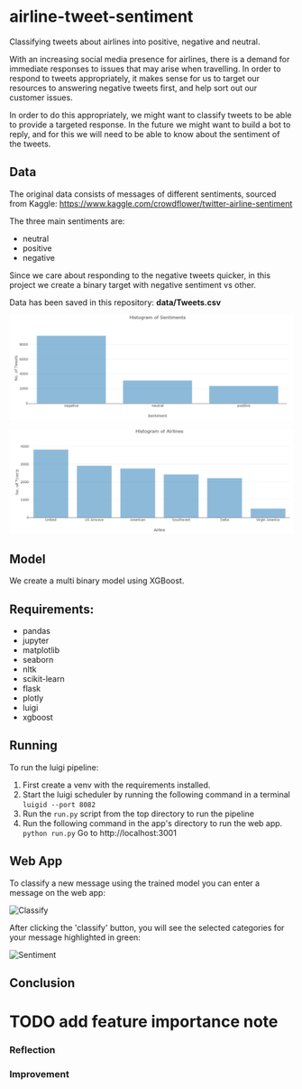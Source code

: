 # airline-tweet-sentiment
Classifying tweets about airlines into positive, negative and neutral. 

With an increasing social media presence for airlines, there is a demand for immediate responses to issues that may 
arise when travelling. In order to respond to tweets appropriately, it makes sense for us to target our resources to
 answering negative tweets first, and help sort out our customer issues. 

In order to do this appropriately, we might want to classify tweets to be able to provide a targeted response. In the 
future we might want to build a bot to reply, and for this we will need to be able to know about the sentiment of the tweets.

## Data

The original data consists of messages of different sentiments, sourced from Kaggle:
https://www.kaggle.com/crowdflower/twitter-airline-sentiment

The three main sentiments are:
* neutral
* positive
* negative

Since we care about responding to the negative tweets quicker, in this project we create a binary target with negative 
sentiment vs other. 

Data has been saved in this repository:
**data/Tweets.csv**

![Classify](/app/screenshots/sentiment_histogram.PNG)

![Classify](/app/screenshots/airline_histogram.PNG)

## Model

We create a multi binary model using XGBoost.

## Requirements:
* pandas
* jupyter
* matplotlib
* seaborn
* nltk
* scikit-learn
* flask
* plotly
* luigi
* xgboost

## Running

To run the luigi pipeline:

1. First create a venv with the requirements installed.
1. Start the luigi scheduler by running the following command in a terminal
    ```luigid --port 8082```
1. Run the ```run.py``` script from the top directory to run the pipeline
1. Run the following command in the app's directory to run the web app. 
```python run.py```
   Go to http://localhost:3001

## Web App

To classify a new message using the trained model you can enter a message on the web app:

![Classify](/app/screenshots/classify_tweet.PNG)

After clicking the 'classify' button, you will see the selected categories for your message highlighted in green:

![Sentiment](/app/screenshots/highlighted_sentiment.PNG)

## Conclusion
# TODO add feature importance note

### Reflection

### Improvement

